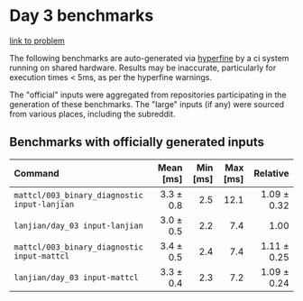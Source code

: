 # Day 3 benchmarks

[link to problem](http://adventofcode.com/2021/day/3)

The following benchmarks are auto-generated via [hyperfine](https://github.com/sharkdp/hyperfine) by a ci system running on shared hardware. Results may be inaccurate, particularly for execution times < 5ms, as per the hyperfine warnings.

The "official" inputs were aggregated from repositories participating in the generation of these benchmarks. The "large" inputs (if any) were sourced from various places, including the subreddit.

## Benchmarks with officially generated inputs
| Command | Mean [ms] | Min [ms] | Max [ms] | Relative |
|:---|---:|---:|---:|---:|
| `mattcl/003_binary_diagnostic input-lanjian` | 3.3 ± 0.8 | 2.5 | 12.1 | 1.09 ± 0.32 |
| `lanjian/day_03 input-lanjian` | 3.0 ± 0.5 | 2.2 | 7.4 | 1.00 |
| `mattcl/003_binary_diagnostic input-mattcl` | 3.4 ± 0.5 | 2.4 | 7.4 | 1.11 ± 0.25 |
| `lanjian/day_03 input-mattcl` | 3.3 ± 0.4 | 2.3 | 7.2 | 1.09 ± 0.24 |
